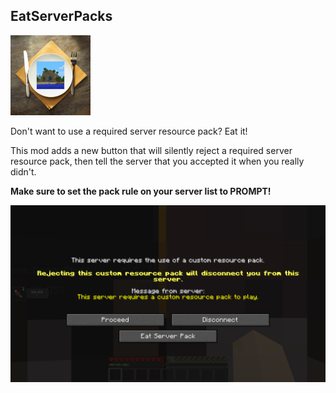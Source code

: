 ## EatServerPacks

<img src="src/main/resources/assets/eatserverpacks/icon.png" width="128"><p>
Don't want to use a required server resource pack? Eat it!<p>
This mod adds a new button that will silently reject a required server resource pack, then tell the server that you
accepted it when you really didn't.<p>
**Make sure to set the pack rule on your server list to PROMPT!**<p>
<img src="example.png"><p>
